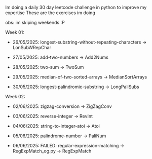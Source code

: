 Im doing a daily 30 day leetcode challenge in python to improve my expertise
These are the exercises im doing

  obs: im skiping weekends :P

Week 01:
- 26/05/2025: longest-substring-without-repeating-characters -> LonSubWRepChar

- 27/05/2025: add-two-numbers -> Add2Nums

- 28/05/2025: two-sum -> TwoSum

- 29/05/2025: median-of-two-sorted-arrays -> MedianSortArrays

- 30/05/2025: longest-palindromic-substring -> LongPaliSubs


Week 02:
- 02/06/2025: zigzag-conversion -> ZigZagConv

- 03/06/2025: reverse-integer -> RevInt

- 04/06/2025: string-to-integer-atoi -> Atoi

- 05/06/2025: palindrome-number -> PaliNum

- 06/06/2025: FAILED: regular-expression-matching -> RegExpMatch_og.py -> RegExpMatch
                                             
